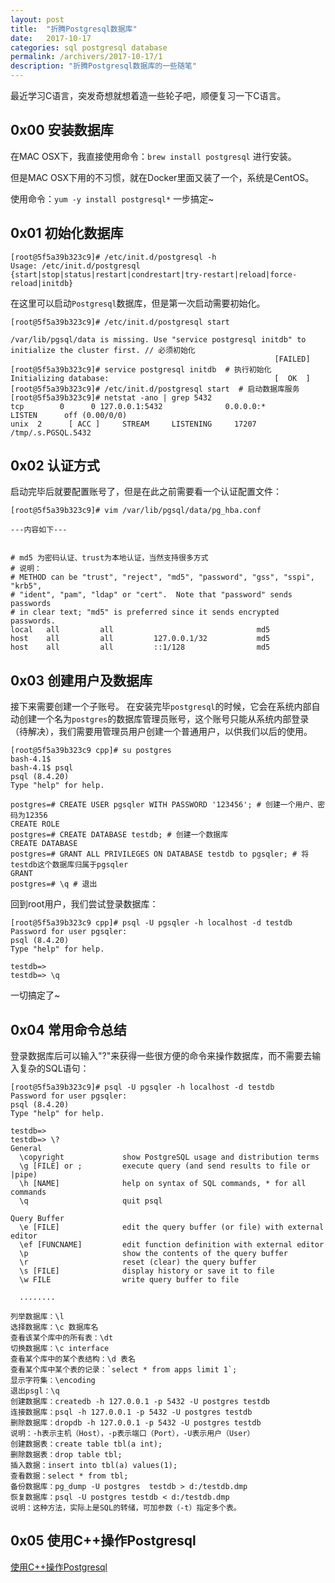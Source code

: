 ```yaml
---
layout: post
title:  "折腾Postgresql数据库"
date:   2017-10-17
categories: sql postgresql database
permalink: /archivers/2017-10-17/1
description: "折腾Postgresql数据库的一些随笔"
---
```

最近学习C语言，突发奇想就想着造一些轮子吧，顺便复习一下C语言。
<!--more-->
## 0x00 安装数据库

在MAC OSX下，我直接使用命令：`brew install postgresql` 进行安装。

但是MAC OSX下用的不习惯，就在Docker里面又装了一个，系统是CentOS。

使用命令：`yum -y install postgresql*` 一步搞定~

## 0x01 初始化数据库

```
[root@5f5a39b323c9]# /etc/init.d/postgresql -h
Usage: /etc/init.d/postgresql {start|stop|status|restart|condrestart|try-restart|reload|force-reload|initdb}
```

在这里可以启动`Postgresql`数据库，但是第一次启动需要初始化。

```
[root@5f5a39b323c9]# /etc/init.d/postgresql start

/var/lib/pgsql/data is missing. Use "service postgresql initdb" to initialize the cluster first. // 必须初始化
                                                           [FAILED]
[root@5f5a39b323c9]# service postgresql initdb  # 执行初始化
Initializing database:                                     [  OK  ]
[root@5f5a39b323c9]# /etc/init.d/postgresql start  # 启动数据库服务
[root@5f5a39b323c9]# netstat -ano | grep 5432
tcp        0      0 127.0.0.1:5432              0.0.0.0:*                   LISTEN      off (0.00/0/0)
unix  2      [ ACC ]     STREAM     LISTENING     17207  /tmp/.s.PGSQL.5432
```

## 0x02 认证方式

启动完毕后就要配置账号了，但是在此之前需要看一个认证配置文件：


```
[root@5f5a39b323c9]# vim /var/lib/pgsql/data/pg_hba.conf

---内容如下---


# md5 为密码认证、trust为本地认证，当然支持很多方式
# 说明：
# METHOD can be "trust", "reject", "md5", "password", "gss", "sspi", "krb5",
# "ident", "pam", "ldap" or "cert".  Note that "password" sends passwords
# in clear text; "md5" is preferred since it sends encrypted passwords.
local   all         all                                md5 
host    all         all         127.0.0.1/32           md5
host    all         all         ::1/128                md5
```

## 0x03 创建用户及数据库

接下来需要创建一个子账号。 在安装完毕`postgresql`的时候，它会在系统内部自动创建一个名为`postgres`的数据库管理员账号，这个账号只能从系统内部登录（待解决），我们需要用管理员用户创建一个普通用户，以供我们以后的使用。

```
[root@5f5a39b323c9 cpp]# su postgres
bash-4.1$ 
bash-4.1$ psql
psql (8.4.20)
Type "help" for help.

postgres=# CREATE USER pgsqler WITH PASSWORD '123456'; # 创建一个用户、密码为12356
CREATE ROLE
postgres=# CREATE DATABASE testdb; # 创建一个数据库
CREATE DATABASE
postgres=# GRANT ALL PRIVILEGES ON DATABASE testdb to pgsqler; # 将testdb这个数据库归属于pgsqler
GRANT
postgres=# \q # 退出
```

回到root用户，我们尝试登录数据库：

```
[root@5f5a39b323c9 cpp]# psql -U pgsqler -h localhost -d testdb
Password for user pgsqler: 
psql (8.4.20)
Type "help" for help.

testdb=> 
testdb=> \q
```

一切搞定了~

## 0x04 常用命令总结

登录数据库后可以输入"\?"来获得一些很方便的命令来操作数据库，而不需要去输入复杂的SQL语句：


```
[root@5f5a39b323c9]# psql -U pgsqler -h localhost -d testdb
Password for user pgsqler: 
psql (8.4.20)
Type "help" for help.

testdb=> 
testdb=> \?
General
  \copyright             show PostgreSQL usage and distribution terms
  \g [FILE] or ;         execute query (and send results to file or |pipe)
  \h [NAME]              help on syntax of SQL commands, * for all commands
  \q                     quit psql

Query Buffer
  \e [FILE]              edit the query buffer (or file) with external editor
  \ef [FUNCNAME]         edit function definition with external editor
  \p                     show the contents of the query buffer
  \r                     reset (clear) the query buffer
  \s [FILE]              display history or save it to file
  \w FILE                write query buffer to file

  ........

```


```
列举数据库：\l
选择数据库：\c 数据库名
查看该某个库中的所有表：\dt
切换数据库：\c interface
查看某个库中的某个表结构：\d 表名
查看某个库中某个表的记录：`select * from apps limit 1`;
显示字符集：\encoding
退出psgl：\q
创建数据库：createdb -h 127.0.0.1 -p 5432 -U postgres testdb
连接数据库：psql -h 127.0.0.1 -p 5432 -U postgres testdb
删除数据库：dropdb -h 127.0.0.1 -p 5432 -U postgres testdb
说明：-h表示主机（Host），-p表示端口（Port），-U表示用户（User）
创建数据表：create table tbl(a int);
删除数据表：drop table tbl;
插入数据：insert into tbl(a) values(1);
查看数据：select * from tbl;
备份数据库：pg_dump -U postgres  testdb > d:/testdb.dmp
恢复数据库：psql -U postgres testdb < d:/testdb.dmp
说明：这种方法，实际上是SQL的转储，可加参数（-t）指定多个表。
```

## 0x05 使用C++操作Postgresql

[使用C++操作Postgresql](http://payloads.online/archivers/2017-10-17/2)

